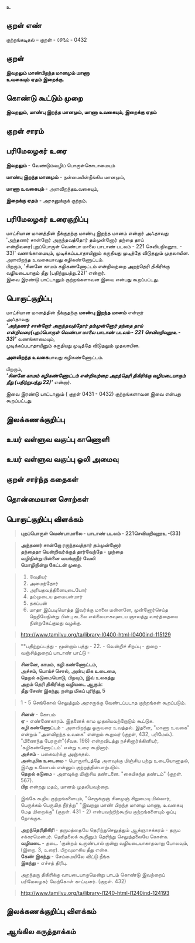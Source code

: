 உ

## குறள் எண் 

குற்றங்கடிதல் – குறள் - ௦௪௩௨ - 0432  

## குறள் 

**இவறலும் மாண்பிறந்த மானமும் மாணா  
உவகையும் ஏதம் இறைக்கு.**

## கொண்டு கூட்டும் முறை

**இவறலும், மாண்பு இறந்த மானமும், மாணா உவகையும், இறைக்கு ஏதம்**

## குறள் சாரம் 


## பரிமேலழகர் உரை

**இவறலும்** - வேண்டும்வழிப் பொருள்கொடாமையும்  

**மாண்பு இறந்த மானமும்** - நன்மையின்நீங்கிய மானமும்,  

**மாணா உவகையும்** - அளவிறந்தஉவகையும்,  

**இறைக்கு ஏதம்** - அரசனுக்குக் குற்றம்.  

## பரிமேலழகர் உரைகுறிப்பு   

மாட்சியான மானத்தின் நீக்குதற்கு மாண்பு இறந்த மானம் என்றார் அஃதாவது 'அந்தணர் சான்றோர் அருந்தவத்தோர் தம்முன்னோர் தந்தை தாய் என்றிவரை(புறப்பொருள் வெண்பா மாலை பாடாண் படலம் - 221 செவியறிவுறூஉ - 33)' வணங்காமையும், முடிக்கப்படாதாயினும் கருதியது முடித்தே விடுதலும் முதலாயின.  
அளவிறந்த உவகையாவது கழிகண்ணோட்டம்.   
பிறரும், 'சினனே காமம் கழிகண்ணோட்டம் என்றிவற்றை அறந்தெரி திகிரிக்கு வழியடையாகும் தீது (பதிற்றுபத்து.22)' என்றார்.  
இவை இரண்டு பாட்டானும் குற்றங்களாவன இவை என்பது கூறப்பட்டது.    

## பொருட்குறிப்பு 

மாட்சியான மானத்தின் நீக்குதற்கு **மாண்பு இறந்த மானம்** என்றார்   
அஃதாவது   
_**'அந்தணர் சான்றோர் அருந்தவத்தோர் தம்முன்னோர் தந்தை தாய் என்றிவரை(புறப்பொருள் வெண்பா மாலை பாடாண் படலம் - 221 செவியறிவுறூஉ - 33)'**_ வணங்காமையும்,  
முடிக்கப்படாதாயினும் கருதியது முடித்தே விடுதலும் முதலாயின.  

**அளவிறந்த உவகை**யாவது கழிகண்ணோட்டம்.   

பிறரும்,  
_**'சினனே காமம் கழிகண்ணோட்டம் என்றிவற்றை அறந்தெரி திகிரிக்கு வழியடையாகும் தீது (பதிற்றுபத்து.22)'**_ என்றார்.   

இவை இரண்டு பாட்டானும் ( குறள் 0431 - 0432) குற்றங்களாவன இவை என்பது கூறப்பட்டது.    

## இலக்கணக்குறிப்பு  


## உயர் வள்ளுவ வகுப்பு காணொளி


## உயர் வள்ளுவ வகுப்பு ஒலி அமைவு 

 
## குறள் சார்ந்த கதைகள் 


## தொன்மையான சொற்கள்


## பொருட்குறிப்பு விளக்கம்

>**புறப்பொருள் வெண்பாமாலை - பாடாண் படலம் - 221செவியறிவுறூஉ -(33)**  

>**அந்தணர் சான்றோ ரருந்தவத்தார் தம்முன்னோர்  
>தந்தைதா யென்றிவர்க்குத் தார்வேந்தே - முந்தை  
>வழிநின்று பின்னை வயங்குநீர் வேலி  
>மொழிநின்று கேட்டன் முறை.**  


>1. வேதியர்  
>2. அமைந்தோர்  
>3. அரியதவத்தினையுடையோர்  
>4. தம்முடைய தமையன்மார்   
>5. தகப்பன்  
>6. மாதா இப்படியொத்த இவர்க்கு மாலை மன்னனே, முன்னோர்செய்த நெறியேநின்று பின்பு கடலை எல்லையாகவுடைய ஞாலத்து வார்த்தையை நின்றுகேட்குமது வழக்கு.  

>http://www.tamilvu.org/ta/library-l0400-html-l0400ind-115129  


>**பதிற்றுப்பத்து - மூன்றாம் பத்து - 22. - வென்றிச் சிறப்பு 	- துறை - வஞ்சித்துறைப் பாடாண் பாட்டு -   

>**சினனே, காமம், கழி கண்ணோட்டம்,  
>அச்சம், பொய்ச் சொல், அன்பு மிக உடைமை,  
>தெறல் கடுமையொடு, பிறவும், இவ் உலகத்து  
>அறம் தெரி திகிரிக்கு வழியடை ஆகும்:  
>தீது சேண் இகந்து, நன்று மிகப் புரிந்து,   	5**  

>1 - 5 செங்கோல் செலுத்தும் அரசருக்கு வேண்டப்படாத குற்றங்கள் கூறப்படும்.  

>**சினன்** - கோபம்  
>**ஏ** - எண்ணேகாரம். இதனைக் காம முதலியவற்றோடும் கூட்டுக.   
>**கழி கண்ணோட்டம்** - அளவிறந்து ஒருவரை உவத்தல். இதனை, "மாணா உவகை" என்றும் "அளவிறந்த உவகை" என்றும் கூறுவர் (குறள், 432, பரிமேல்.). "பிணைந்த பேரருள்"(சீவக. 198) என்றவிடத்து நச்சினார்க்கினியர், 'கழிகண்ணோட்டம்' என்று உரை கூறினார்.  
>**அச்சம்** - பகைவர்க்கு அஞ்சுதல்.   
>**அன்புமிக உடைமை** - பொருளிடத்தே அளவுக்கு மிஞ்சிய பற்று உடையோனாதல், இஃது உலோபம் என்னும் குற்றத்தின்பாற்படும்.  
>**தெறல் கடுமை** - அளவுக்கு மிஞ்சிய தண்டனை. "கையிகந்த தண்டம்" (குறள். 567).  
>**பிற** என்றது மதம், மானம் முதலியவற்றை.  

>இங்கே கூறிய குற்றங்களையும், "செருக்குஞ் சினமுஞ் சிறுமையு மில்லார், பெருக்கம் பெருமித நீர்த்து" "இவறலு மாண் பிறந்த மானமு மாணா, உவகையு மேத மிறைக்கு" (குறள். 431 - 2) என்பவற்றிற்கூறிய குற்றங்களையும் ஒப்பு நோக்குக.  

>**அறந்தெரிதிகிரி** - தருமத்தையே தெரிந்துசெலுத்தும் ஆக்ஞாசக்கரம் - தரும சக்கரமென்பர். தெரிதலைக் கூறினும் தெரிந்து செலுத்தலையே கொள்க.     
>**வழியடை** - தடை. 'குன்றம் உருண்டால் குன்று வழியடையாகாதவாறு போலவும், (இறை. 3, உரை). பிறவுமாகிய தீது என்க.   
>**கேண் இகந்து** - சேய்மையிலே விட்டு நீங்க     
>**இகந்து** - எச்சத் திரிபு.  

>அறந்தரு திகிரிக்கு வாயடையாகுமென்று பாடம் கொண்டு இவற்றைப் பரிமேலழகர் மேற்கோள் காட்டினர். (குறள். 432)  

>http://www.tamilvu.org/ta/library-l1240-html-l1240ind-124193



## இலக்கணக்குறிப்பு விளக்கம்


## ஆங்கில கருத்தாக்கம் 


